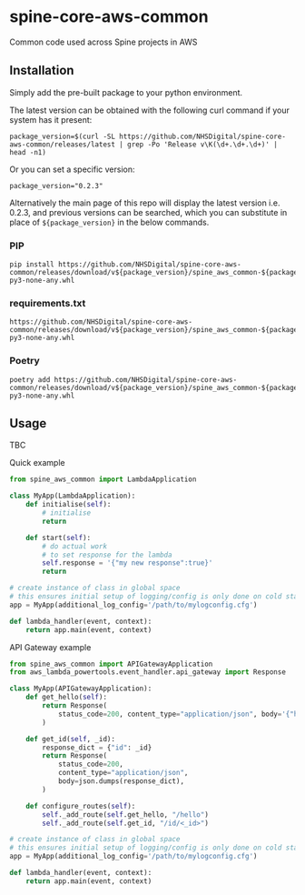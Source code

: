 # spine-core-aws-common

Common code used across Spine projects in AWS

## Installation

Simply add the pre-built package to your python environment.

The latest version can be obtained with the following curl command if your system has it present:

```
package_version=$(curl -SL https://github.com/NHSDigital/spine-core-aws-common/releases/latest | grep -Po 'Release v\K(\d+.\d+.\d+)' | head -n1)
```

Or you can set a specific version:

```
package_version="0.2.3"
```

Alternatively the main page of this repo will display the latest version i.e. 0.2.3, and previous versions can be searched, which you can substitute in place of `${package_version}` in the below commands.

### PIP

```
pip install https://github.com/NHSDigital/spine-core-aws-common/releases/download/v${package_version}/spine_aws_common-${package_version}-py3-none-any.whl
```

### requirements.txt

```
https://github.com/NHSDigital/spine-core-aws-common/releases/download/v${package_version}/spine_aws_common-${package_version}-py3-none-any.whl
```

### Poetry

```
poetry add https://github.com/NHSDigital/spine-core-aws-common/releases/download/v${package_version}/spine_aws_common-${package_version}-py3-none-any.whl
```

## Usage

TBC

Quick example

```python
from spine_aws_common import LambdaApplication

class MyApp(LambdaApplication):
    def initialise(self):
        # initialise
        return

    def start(self):
        # do actual work
        # to set response for the lambda
        self.response = '{"my new response":true}'
        return

# create instance of class in global space
# this ensures initial setup of logging/config is only done on cold start
app = MyApp(additional_log_config='/path/to/mylogconfig.cfg')

def lambda_handler(event, context):
    return app.main(event, context)
```

API Gateway example

```python
from spine_aws_common import APIGatewayApplication
from aws_lambda_powertools.event_handler.api_gateway import Response

class MyApp(APIGatewayApplication):
    def get_hello(self):
        return Response(
            status_code=200, content_type="application/json", body='{"hello":"world"}'
        )

    def get_id(self, _id):
        response_dict = {"id": _id}
        return Response(
            status_code=200,
            content_type="application/json",
            body=json.dumps(response_dict),
        )

    def configure_routes(self):
        self._add_route(self.get_hello, "/hello")
        self._add_route(self.get_id, "/id/<_id>")

# create instance of class in global space
# this ensures initial setup of logging/config is only done on cold start
app = MyApp(additional_log_config='/path/to/mylogconfig.cfg')

def lambda_handler(event, context):
    return app.main(event, context)
```
